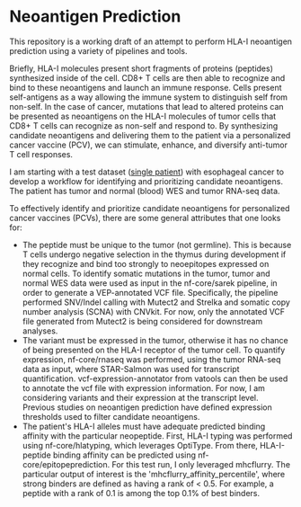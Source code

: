 # Neoantigen Prediction

This repository is a working draft of an attempt to perform HLA-I neoantigen prediction using a variety of pipelines and tools. 

Briefly, HLA-I molecules present short fragments of proteins (peptides) synthesized inside of the cell. CD8+ T cells are then able to recognize and bind to these neoantigens and launch an immune response. Cells present self-antigens as a way allowing the immune system to distinguish self from non-self. In the case of cancer, mutations that lead to altered proteins can be presented as neoantigens on the HLA-I molecules of tumor cells that CD8+ T cells can recognize as non-self and respond to. By synthesizing candidate neoantigens and delivering them to the patient via a personalized cancer vaccine (PCV), we can stimulate, enhance, and diversify anti-tumor T cell responses.

I am starting with a test dataset ([single patient](https://www.ncbi.nlm.nih.gov/biosample?Db=biosample&DbFrom=bioproject&Cmd=Link&LinkName=bioproject_biosample&LinkReadableName=BioSample&ordinalpos=1&IdsFromResult=924789)) with esophageal cancer to develop a workflow for identifying and prioritizing candidate neoantigens. The patient has tumor and normal (blood) WES and tumor RNA-seq data.

To effectively identify and prioritize candidate neoantigens for personalized cancer vaccines (PCVs), there are some general attributes that one looks for:
- The peptide must be unique to the tumor (not germline). This is because T cells undergo negative selection in the thymus during development if they recognize and bind too strongly to neoepitopes expressed on normal cells. To identify somatic mutations in the tumor, tumor and normal WES data were used as input in the nf-core/sarek pipeline, in order to generate a VEP-annotated VCF file. Specifically, the pipeline performed SNV/Indel calling with Mutect2 and Strelka and somatic copy number analysis (SCNA) with CNVkit. For now, only the annotated VCF file generated from Mutect2 is being considered for downstream analyses.
- The variant must be expressed in the tumor, otherwise it has no chance of being presented on the HLA-I receptor of the tumor cell. To quantify expression, nf-core/rnaseq was performed, using the tumor RNA-seq data as input, where STAR-Salmon was used for transcript quantification. vcf-expression-annotator from vatools can then be used to annotate the vcf file with expression information. For now, I am considering variants and their expression at the transcript level. Previous studies on neoantigen prediction have defined expression thresholds used to filter candidate neoantigens.
- The patient's HLA-I alleles must have adequate predicted binding affinity with the particular neopeptide. First, HLA-I typing was performed using nf-core/hlatyping, which leverages OptiType. From there, HLA-I-peptide binding affinity can be predicted using nf-core/epitopeprediction. For this test run, I only leveraged mhcflurry. The particular output of interest is the 'mhcflurry_affinity_percentile', where strong binders are defined as having a rank of < 0.5. For example, a peptide with a rank of 0.1 is among the top 0.1% of best binders.

